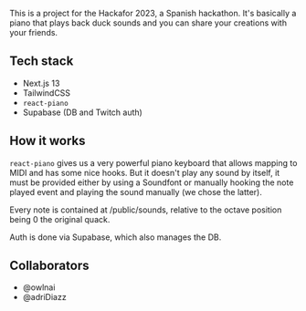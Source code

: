 This is a project for the Hackafor 2023, a Spanish hackathon. It's basically a piano that plays back duck sounds and you can share your creations with your friends.

## Tech stack
- Next.js 13
- TailwindCSS
- `react-piano`
- Supabase (DB and Twitch auth)

## How it works
`react-piano` gives us a very powerful piano keyboard that allows mapping to MIDI and has some nice hooks. But it doesn't play any sound by itself, it must be provided either by using a Soundfont or manually hooking the note played event and playing the sound manually (we chose the latter).

Every note is contained at /public/sounds, relative to the octave position being 0 the original quack.

Auth is done via Supabase, which also manages the DB.

## Collaborators 
- @owlnai
- @adriDiazz